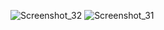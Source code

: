 ![Screenshot_32](https://github.com/user-attachments/assets/0e34aec5-9759-4b1e-96b7-0b9d9b56bf69)
![Screenshot_31](https://github.com/user-attachments/assets/3fdbfe90-d14a-4e86-981a-028193bfc7da)
